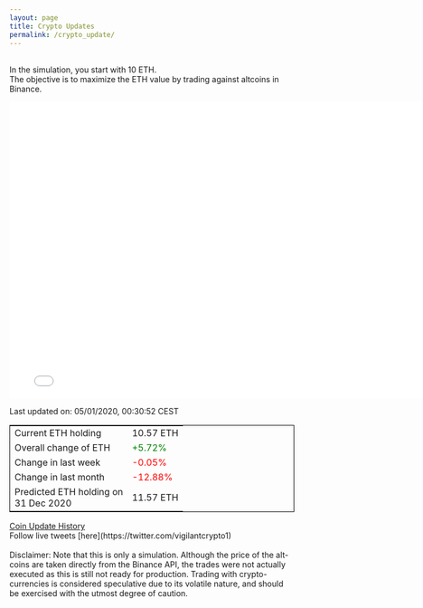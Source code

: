 ```yaml
---
layout: page
title: Crypto Updates
permalink: /crypto_update/
---
```

<br>In the simulation, you start with 10 ETH.<br>The objective is to maximize the ETH value by trading against altcoins 
in Binance.

<iframe width="775" height="525" frameborder="0" scrolling="no" src="//plotly.com/~vikramaditya91/109.embed"></iframe>

Last updated on: 05/01/2020, 00:30:52 CEST 
<table style="border:1px solid black;margin-left:auto;margin-right:auto;">
	<tbody>
	<tr>
		<td>Current ETH holding</td>
		<td>     10.57 ETH</td>
	</tr>
	<tr>
		<td>Overall change of ETH</td>
		<td><font color="green">+5.72%</font></td>
	</tr>
	<tr>
		<td>Change in last week</td>
		<td><font color="red">-0.05%</font></td>
	</tr>
	<tr>
		<td>Change in last month</td>
		<td><font color="red">-12.88%</font></td>
	</tr>
    <tr>
		<td>Predicted ETH holding on<br>31 Dec 2020</td>
		<td>     11.57 ETH</td>
	</tr>
	</tbody>
</table>
<a href="{{ site.baseurl }}/crypto_history">Coin Update History</a>
<br>
Follow live tweets [here](https://twitter.com/vigilantcrypto1)
<br>
<br>
Disclaimer:
Note that this is only a simulation. Although the price of the alt-coins are taken directly from the Binance API, the trades were not actually executed as this is still not ready for production.
Trading with crypto-currencies is considered speculative due to its volatile nature, and should be exercised with the utmost degree of caution.